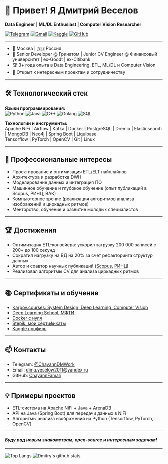 # 👋 Привет! Я Дмитрий Веселов

**Data Engineer | ML/DL Enthusiast | Computer Vision Researcher**

[![Telegram](https://img.shields.io/badge/Telegram-2CA5E0?style=flat-square&logo=telegram&logoColor=white)](https://t.me/ChayannDMWork)
[![Gmail](https://img.shields.io/badge/Email-dima.veselow2011@yandex.ru-red?style=flat-square&logo=gmail)](mailto:dima.veselow2011@yandex.ru)
[![Kaggle](https://img.shields.io/badge/Kaggle-20BEFF?style=flat-square&logo=kaggle&logoColor=white)](https://www.kaggle.com/dmitriyveselov)
[![GitHub](https://img.shields.io/badge/GitHub-ChayannFamali-181717?style=flat-square&logo=github)](https://github.com/ChayannFamali)

---

- 📍 Москва | 🇷🇺 Россия
- 💼 Senior Developer @ Гринатом | Junior CV Engineer @ Финансовый университет | ex-Goodt | ex-Citibank
- 🏆 3+ года опыта в Data Engineering, ETL, ML/DL и Computer Vision
- 💬 Открыт к интересным проектам и сотрудничеству

---

## 🛠️ Технологический стек

**Языки программирования:**  
![Python](https://img.shields.io/badge/Python-3776AB?style=flat&logo=python&logoColor=white)
![Java](https://img.shields.io/badge/Java-007396?style=flat&logo=java&logoColor=white)
![C++](https://img.shields.io/badge/C++-00599C?style=flat&logo=c%2B%2B&logoColor=white)
![Golang](https://img.shields.io/badge/Go-00ADD8?style=flat&logo=go&logoColor=white)
![SQL](https://img.shields.io/badge/SQL-4479A1?style=flat&logo=postgresql&logoColor=white)

**Технологии и инструменты:**  
Apache NiFi | Airflow | Kafka | Docker | PostgreSQL | Dremio | Elasticsearch | MongoDB | Neo4j | Spring Boot | Liquibase  
Tensorflow | PyTorch | OpenCV | Git | Linux

---

## 🚀 Профессиональные интересы

- Проектирование и оптимизация ETL/ELT пайплайнов
- Архитектура и разработка DWH
- Моделирование данных и интеграция ПО
- Машинное обучение и глубокое обучение (опыт публикаций в Scopus, РИНЦ, ВАК)
- Компьютерное зрение (реализация алгоритмов анализа изображений и циркадных ритмов)
- Менторство, обучение и развитие молодых специалистов

---

## 🏆 Достижения

- Оптимизация ETL-конвейера: ускорил загрузку 200 000 записей с 200+ до 100 секунд
- Сократил нагрузку на БД на 20% за счет рефакторинга структур данных
- Автор и соавтор научных публикаций ([Scopus](https://ieeexplore.ieee.org/document/10582393/authors#authors), [РИНЦ](https://elibrary.ru/author_items.asp?authorid=1094423))
- Реализовал алгоритмы CV для анализа циркадных ритмов

---

## 📚 Сертификаты и обучение

- [Karpov.courses: System Design, Deep Learning, Computer Vision](https://karpov.courses)
- [Deep Learning School, МФТИ](https://mipt.ru)
- [Docker с нуля](https://karpov.courses)
- [Stepik: мои сертификаты](https://stepik.org/users/23936910/certificates)
- [Kaggle профиль](https://www.kaggle.com/dmitriyveselov)

---

## 📫 Контакты

- Telegram: [@ChayannDMWork](https://t.me/ChayannDMWork)
- Email: [dima.veselow2011@yandex.ru](mailto:dima.veselow2011@yandex.ru)
- GitHub: [ChayannFamali](https://github.com/ChayannFamali)

---

## 💡 Примеры проектов

- ETL-система на Apache NiFi + Java + ArenaDB
- API на Java (Spring Boot) для передачи данных в NiFi
- Алгоритмы анализа изображений на Python (Tensorflow, PyTorch, OpenCV)

---

#### *Буду рад новым знакомствам, open-source и интересным задачам!*

---


![Top Langs](https://github-readme-stats.vercel.app/api/top-langs/?username=ChayannFamali&layout=compact&hide=html,css)
![Dmitry's github stats](https://github-readme-stats.vercel.app/api?username=ChayannFamali&show_icons=true)
